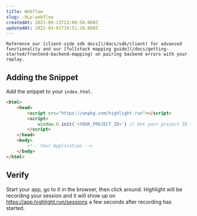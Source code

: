 ```yaml
---
title: Webflow
slug: -HLp-webflow
createdAt: 2021-09-13T23:00:58.000Z
updatedAt: 2022-04-01T19:51:20.000Z
---
```


```hint
Reference our [client-side sdk docs](/docs/sdk/client) for advanced functionality and our [fullstack mapping guide](/docs/getting-started/frontend-backend-mapping) on pairing backend errors with your replay.
```
## Adding the Snippet

Add the snippet to your `index.html`.

```html
<html>
	<head>
		<script src="https://unpkg.com/highlight.run"></script>
		<script>
			window.H.init('<YOUR_PROJECT_ID>') // Get your project ID from https://app.highlight.run/setup
		</script>
	</head>
	<body>
		<!-- Your Application -->
	</body>
</html>
```

## Verify

Start your app, go to it in the browser, then click around. Highlight will be recording your session and it will show up on <https://app.highlight.run/sessions> a few seconds after recording has started.
